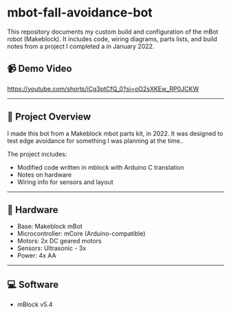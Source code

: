# mbot-fall-avoidance-bot

This repository documents my custom build and configuration of the mBot robot (Makeblock). 
It includes code, wiring diagrams, parts lists, and build notes from a project I completed a 
in January 2022.

## 📹 Demo Video
 https://youtube.com/shorts/iCq3ptCfQ_0?si=oO2sXKEw_RP0JCKW

---

## 🧠 Project Overview

I made this bot from a Makeblock mbot parts kit, in 2022. It was designed to test edge
avoidance for something I was planning at the time.. 

The project includes:
- Modified code written in mblock with Arduino C translation
- Notes on hardware 
- Wiring info for sensors and layout
---

## 🔧 Hardware

- Base: Makeblock mBot
- Microcontroller: mCore (Arduino-compatible)
- Motors: 2x DC geared motors
- Sensors: Ultrasonic - 3x
- Power: 4x AA 

---

## 💻 Software

- mBlock v5.4 


